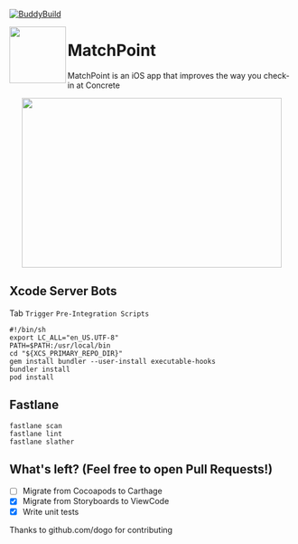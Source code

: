 [![BuddyBuild](https://dashboard.buddybuild.com/api/statusImage?appID=5a144ecae2978a000134c466&branch=master&build=latest)](https://dashboard.buddybuild.com/apps/5a144ecae2978a000134c466/build/latest?branch=master)
<p><img align="left" width="100" height="100" src="https://github.com/lscardinali/MatchPoint-iOS/blob/master/MatchPoint/Assets.xcassets/AppIcon.appiconset/iconnnn-1.png?raw=true"></p>
<h1>MatchPoint</h1> 
<p>MatchPoint is an iOS app that improves the way you check-in at Concrete</p>

<p align="center">
  <img width="460" height="300" src="https://github.com/lscardinali/MatchPoint-iOS/blob/master/MatchPoint/Assets.xcassets/tutorial.imageset/tutorial.png">
</p>

## Xcode Server Bots

Tab `Trigger`
`Pre-Integration Scripts`
```
#!/bin/sh
export LC_ALL="en_US.UTF-8"
PATH=$PATH:/usr/local/bin
cd "${XCS_PRIMARY_REPO_DIR}"
gem install bundler --user-install executable-hooks
bundler install
pod install
```

## Fastlane
```
fastlane scan
fastlane lint
fastlane slather
```

## What's left? (Feel free to open Pull Requests!)
- [ ] Migrate from Cocoapods to Carthage
- [X] Migrate from Storyboards to ViewCode
- [X] Write unit tests

Thanks to github.com/dogo for contributing